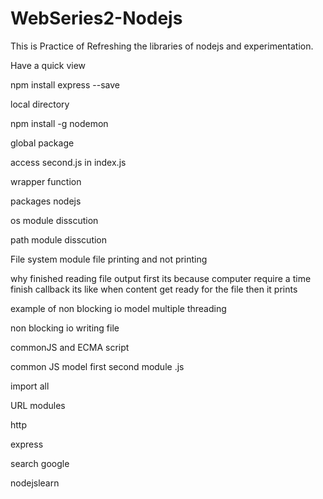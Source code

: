# WebSeries2-Nodejs
This is Practice of Refreshing the libraries of nodejs and experimentation.

Have a quick view

npm install express --save

local directory

npm install -g nodemon 

global package

access second.js in index.js

wrapper function

packages nodejs

os module disscution

path module disscution

File system module file printing and not printing

why finished reading file output first its because computer require a time finish callback its like when content get ready for the file then it prints

example of non blocking io model multiple threading

non blocking io writing file

commonJS and ECMA script

common JS model first second module .js

import all

URL modules

http

express

search google 

nodejslearn 
